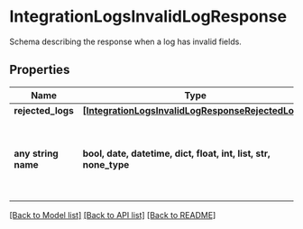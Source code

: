 # IntegrationLogsInvalidLogResponse

Schema describing the response when a log has invalid fields.

## Properties
Name | Type | Description | Notes
------------ | ------------- | ------------- | -------------
**rejected_logs** | [**[IntegrationLogsInvalidLogResponseRejectedLogs]**](IntegrationLogsInvalidLogResponseRejectedLogs.md) |  | [optional] 
**any string name** | **bool, date, datetime, dict, float, int, list, str, none_type** | any string name can be used but the value must be the correct type | [optional]

[[Back to Model list]](../README.md#documentation-for-models) [[Back to API list]](../README.md#documentation-for-api-endpoints) [[Back to README]](../README.md)


